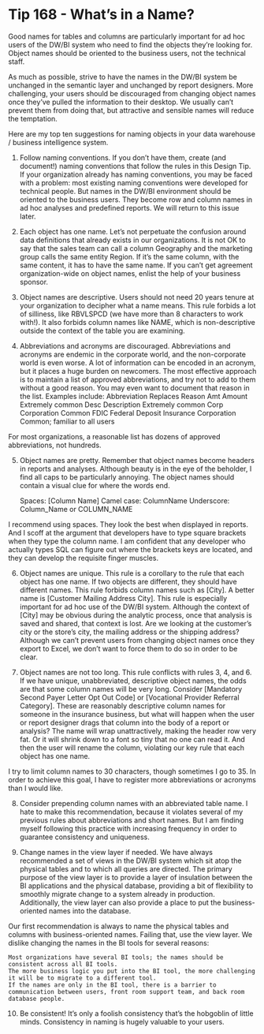 # Tip 168 - What’s in a Name?
Good names for tables and columns are particularly important for ad hoc users of the DW/BI system who need to find the objects they’re looking for. Object names should be oriented to the business users, not the technical staff.

As much as possible, strive to have the names in the DW/BI system be unchanged in the semantic layer and unchanged by report designers. More challenging, your users should be discouraged from changing object names once they’ve pulled the information to their desktop. We usually can’t prevent them from doing that, but attractive and sensible names will reduce the temptation.

Here are my top ten suggestions for naming objects in your data warehouse / business intelligence system.

1. Follow naming conventions.
If you don’t have them, create (and document!) naming conventions that follow the rules in this Design Tip. If your organization already has naming conventions, you may be faced with a problem: most existing naming conventions were developed for technical people. But names in the DW/BI environment should be oriented to the business users. They become row and column names in ad hoc analyses and predefined reports. We will return to this issue later.

2. Each object has one name.
Let’s not perpetuate the confusion around data definitions that already exists in our organizations. It is not OK to say that the sales team can call a column Geography and the marketing group calls the same entity Region. If it’s the same column, with the same content, it has to have the same name. If you can’t get agreement organization-wide on object names, enlist the help of your business sponsor.

3. Object names are descriptive.
Users should not need 20 years tenure at your organization to decipher what a name means. This rule forbids a lot of silliness, like RBVLSPCD (we have more than 8 characters to work with!). It also forbids column names like NAME, which is non-descriptive outside the context of the table you are examining.

4. Abbreviations and acronyms are discouraged.
Abbreviations and acronyms are endemic in the corporate world, and the non-corporate world is even worse. A lot of information can be encoded in an acronym, but it places a huge burden on newcomers. The most effective approach is to maintain a list of approved abbreviations, and try not to add to them without a good reason. You may even want to document that reason in the list. Examples include:
 Abbreviation 	 Replaces 	 Reason
 Amt 	 Amount 	 Extremely common
 Desc 	 Description 	 Extremely common
 Corp 	 Corporation 	 Common
 FDIC 	 Federal Deposit Insurance Corporation 	 Common; familiar to all users

For most organizations, a reasonable list has dozens of approved abbreviations, not hundreds.

5. Object names are pretty.
Remember that object names become headers in reports and analyses. Although beauty is in the eye of the beholder, I find all caps to be particularly annoying. The object names should contain a visual clue for where the words end.

    Spaces: [Column Name]
    Camel case: ColumnName
    Underscore: Column_Name or COLUMN_NAME

I recommend using spaces. They look the best when displayed in reports. And I scoff at the argument that developers have to type square brackets when they type the column name. I am confident that any developer who actually types SQL can figure out where the brackets keys are located, and they can develop the requisite finger muscles.

6. Object names are unique.
This rule is a corollary to the rule that each object has one name. If two objects are different, they should have different names. This rule forbids column names such as [City]. A better name is [Customer Mailing Address City]. This rule is especially important for ad hoc use of the DW/BI system. Although the context of [City] may be obvious during the analytic process, once that analysis is saved and shared, that context is lost. Are we looking at the customer’s city or the store’s city, the mailing address or the shipping address? Although we can’t prevent users from changing object names once they export to Excel, we don’t want to force them to do so in order to be clear.

7. Object names are not too long.
This rule conflicts with rules 3, 4, and 6. If we have unique, unabbreviated, descriptive object names, the odds are that some column names will be very long. Consider [Mandatory Second Payer Letter Opt Out Code] or [Vocational Provider Referral Category]. These are reasonably descriptive column names for someone in the insurance business, but what will happen when the user or report designer drags that column into the body of a report or analysis? The name will wrap unattractively, making the header row very fat. Or it will shrink down to a font so tiny that no one can read it. And then the user will rename the column, violating our key rule that each object has one name.

I try to limit column names to 30 characters, though sometimes I go to 35. In order to achieve this goal, I have to register more abbreviations or acronyms than I would like.

8. Consider prepending column names with an abbreviated table name.
I hate to make this recommendation, because it violates several of my previous rules about abbreviations and short names. But I am finding myself following this practice with increasing frequency in order to guarantee consistency and uniqueness.

9. Change names in the view layer if needed.
We have always recommended a set of views in the DW/BI system which sit atop the physical tables and to which all queries are directed. The primary purpose of the view layer is to provide a layer of insulation between the BI applications and the physical database, providing a bit of flexibility to smoothly migrate change to a system already in production. Additionally, the view layer can also provide a place to put the business-oriented names into the database.

Our first recommendation is always to name the physical tables and columns with business-oriented names. Failing that, use the view layer. We dislike changing the names in the BI tools for several reasons:

    Most organizations have several BI tools; the names should be consistent across all BI tools.
    The more business logic you put into the BI tool, the more challenging it will be to migrate to a different tool.
    If the names are only in the BI tool, there is a barrier to communication between users, front room support team, and back room database people.

10. Be consistent!
It’s only a foolish consistency that’s the hobgoblin of little minds. Consistency in naming is hugely valuable to your users.
